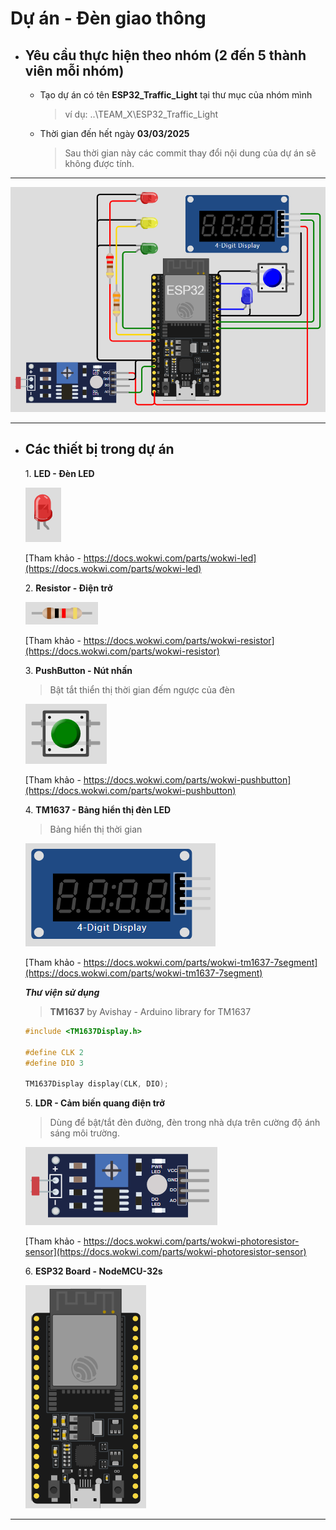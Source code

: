 # Dự án - Đèn giao thông
- ## Yêu cầu thực hiện theo nhóm (2 đến 5 thành viên mỗi nhóm)
	- Tạo dự án có tên **ESP32_Traffic_Light** tại thư mục của nhóm mình
	
		> ví dụ: ..\TEAM_X\ESP32_Traffic_Light
	- Thời gian đến hết ngày **03/03/2025**
	
		> Sau thời gian này các commit thay đổi nội dung của dự án sẽ không được tính.
---
![](https://raw.githubusercontent.com/vvdung/storage/refs/heads/main/IOT/esp32_trafic.png)

---

- ## Các thiết bị trong dự án
 
	1\.  **LED - Đèn LED**
	
	![](https://raw.githubusercontent.com/vvdung/storage/refs/heads/main/IOT/LED.png)
		
	[Tham khảo - https://docs.wokwi.com/parts/wokwi-led](https://docs.wokwi.com/parts/wokwi-led)
		
	2\.  **Resistor - Điện trở**
	
	![](https://raw.githubusercontent.com/vvdung/storage/refs/heads/main/IOT/Resistor.png)
	
	[Tham khảo - https://docs.wokwi.com/parts/wokwi-resistor](https://docs.wokwi.com/parts/wokwi-resistor)

	3\.  **PushButton - Nút nhấn**

	> Bật tắt thiển thị thời gian đếm ngược của đèn
	
	![](https://raw.githubusercontent.com/vvdung/storage/refs/heads/main/IOT/PushButton.png)
	
	[Tham khảo - https://docs.wokwi.com/parts/wokwi-pushbutton](https://docs.wokwi.com/parts/wokwi-pushbutton)
	
	4\.  **TM1637 - Bảng hiển thị đèn LED**

	> Bảng hiển thị thời gian
		
	![](https://raw.githubusercontent.com/vvdung/storage/refs/heads/main/IOT/TM1637.png)

	[Tham khảo - https://docs.wokwi.com/parts/wokwi-tm1637-7segment](https://docs.wokwi.com/parts/wokwi-tm1637-7segment)

	***Thư viện sử dụng***
	> **TM1637** by Avishay - Arduino library for TM1637

	```cpp
	#include <TM1637Display.h>

	#define CLK 2
	#define DIO 3
			  
	TM1637Display display(CLK, DIO);	
	```

	5\.  **LDR - Cảm biến quang điện trở**

	> Dùng để bật/tắt đèn đường, đèn trong nhà dựa trên cường độ ánh sáng môi trường.
	
	![](https://raw.githubusercontent.com/vvdung/storage/refs/heads/main/IOT/LDR.png)

	[Tham khảo - https://docs.wokwi.com/parts/wokwi-photoresistor-sensor](https://docs.wokwi.com/parts/wokwi-photoresistor-sensor)

	6\.  **ESP32 Board - NodeMCU-32s**

	![](https://raw.githubusercontent.com/vvdung/storage/refs/heads/main/IOT/esp32_board.png)
		
---
